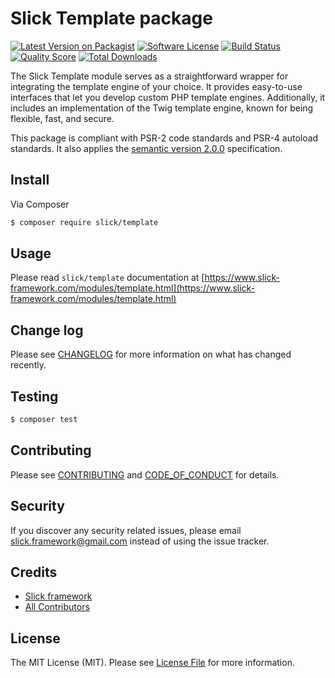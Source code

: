 # Slick Template package

[![Latest Version on Packagist][ico-version]][link-packagist]
[![Software License][ico-license]](LICENSE.md)
[![Build Status](https://img.shields.io/github/actions/workflow/status/slickframework/template/continuous-integration.yml?style=flat-square)](https://github.com/slickframework/template/actions/workflows/continuous-integration.yml)
[![Quality Score][ico-code-quality]][link-code-quality]
[![Total Downloads][ico-downloads]][link-downloads]

The Slick Template module serves as a straightforward wrapper for integrating the template
engine of your choice. It provides easy-to-use interfaces that let you develop custom PHP
template engines. Additionally, it includes an implementation of the Twig template engine,
known for being flexible, fast, and secure.

This package is compliant with PSR-2 code standards and PSR-4 autoload standards. It
also applies the [semantic version 2.0.0](http://semver.org) specification.

## Install

Via Composer

``` bash
$ composer require slick/template
```

## Usage
Please read `slick/template` documentation at [https://www.slick-framework.com/modules/template.html](https://www.slick-framework.com/modules/template.html)

## Change log

Please see [CHANGELOG](CHANGELOG.md) for more information on what has changed recently.

## Testing

``` bash
$ composer test
```

## Contributing

Please see [CONTRIBUTING](CONTRIBUTING.md) and [CODE_OF_CONDUCT](CONDUCT.md) for details.

## Security

If you discover any security related issues, please email slick.framework@gmail.com instead of using the issue tracker.


## Credits

- [Slick framework](https://github.com/slickframework)
- [All Contributors](https://github.com/slickframework/template/graphs/contributors)

## License

The MIT License (MIT). Please see [License File](LICENSE.md) for more information.

[ico-version]: https://img.shields.io/packagist/v/slick/template.svg?style=flat-square
[ico-license]: https://img.shields.io/badge/license-MIT-brightgreen.svg?style=flat-square
[ico-scrutinizer]: https://img.shields.io/scrutinizer/coverage/g/slickframework/template.svg?style=flat-square
[ico-code-quality]: https://img.shields.io/scrutinizer/g/slickframework/template.svg?style=flat-square
[ico-downloads]: https://img.shields.io/packagist/dt/slick/template.svg?style=flat-square

[link-packagist]: https://packagist.org/packages/slick/template
[link-scrutinizer]: https://scrutinizer-ci.com/g/slickframework/template/code-structure
[link-code-quality]: https://scrutinizer-ci.com/g/slickframework/template
[link-downloads]: https://packagist.org/packages/slickframework/template
[link-contributors]: https://github.com/slickframework/template/graphs/contributors

